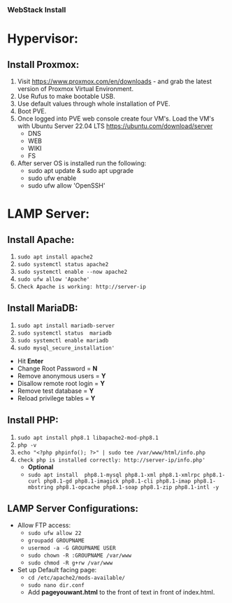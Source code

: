 ###   WebStack Install

Hypervisor:
======
##  Install Proxmox:
1. Visit https://www.proxmox.com/en/downloads - and grab the latest version of Proxmox Virtual Environment.
2. Use Rufus to make bootable USB.
3. Use default values through whole installation of PVE.
4. Boot PVE.
5. Once logged into PVE web console create four VM's.  Load the VM's with Ubuntu Server 22.04 LTS https://ubuntu.com/download/server
   - DNS
   - WEB
   - WIKI
   - FS
6. After server OS is installed run the following:
   - sudo apt update & sudo apt upgrade
   - sudo ufw enable
   - sudo ufw allow 'OpenSSH'
     
LAMP Server:
======

##  Install Apache:
1. ```sudo apt install apache2```
2. ```sudo systemctl status apache2```
3. ```sudo systemctl enable --now apache2```
4. ```sudo ufw allow 'Apache'```
5. ```Check Apache is working: http://server-ip```

##  Install MariaDB:
1. ```sudo apt install mariadb-server```
2. ```sudo systemctl status  mariadb```
3. ```sudo systemctl enable mariadb```
4. ```sudo mysql_secure_installation'```
 - Hit **Enter**
 - Change Root Password = **N**
 - Remove anonymous users = **Y**
 - Disallow remote root login = **Y**
 - Remove test database = **Y**
 - Reload privilege tables = **Y**

##  Install PHP:
 1. ```sudo apt install php8.1 libapache2-mod-php8.1```
 2. ```php -v```
 3. ```echo "<?php phpinfo(); ?>" | sudo tee /var/www/html/info.php```
 4. ```check php is installed correctly: http://server-ip/info.php'```
    - **Optional**
     - ```sudo apt install  php8.1-mysql php8.1-xml php8.1-xmlrpc php8.1-curl php8.1-gd php8.1-imagick php8.1-cli php8.1-imap php8.1-mbstring php8.1-opcache php8.1-soap php8.1-zip php8.1-intl -y```
   
##  LAMP Server Configurations:
- Allow FTP access:
   - ```sudo ufw allow 22```
   - ```groupadd GROUPNAME```
   - ```usermod -a -G GROUPNAME USER```
   - ```sudo chown -R :GROUPNAME /var/www```
   - ```sudo chmod -R g+rw /var/www```
- Set up Default facing page:
   - ```cd /etc/apache2/mods-available/```
   - ```sudo nano dir.conf```
   - Add **pageyouwant.html** to the front of text in front of index.html.
